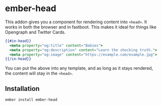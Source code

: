 # ember-head

This addon gives you a component for rendering content into `<head>`. It works in both the browser and in fastboot. This makes it ideal for things like Opengraph and Twitter Cards.

```hbs
{{#in-head}}
  <meta property="og:title" content="Babies">
  <meta property="og:description" content="Learn the shocking truth.">
  <meta property="og:image" content="https://example.com/example.jpg">
{{/in-head}}
```

You can put the above into any template, and as long as it stays rendered, the content will stay in the `<head>`. 

## Installation

```sh
ember install ember-head
```

